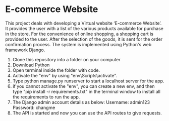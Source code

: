 # E-commerce Website
This project deals with developing a Virtual website ‘E-commerce Website’. It provides the user with a list of the various products available for purchase in the store. For the convenience of online shopping, a shopping cart is provided to the user. After the selection of the goods, it is sent for the order confirmation process. The system is implemented using Python's web framework Django.

1. Clone this repository into a folder on your computer
2. Download Python
3. Open terminal inside the folder with code.
4. Activate the "env" by using "env\Scripts\activate".
5. Type python manage.py runserver to start a localhost server for the app.
6. if you cannot activate the "env", you can create a new env, and then type "pip install -r requirements.txt" in the terminal window to install all the requirements to run the app.
7. The Django admin account details as below:
     Username: admin123
     Password: changme
9. The API is started and now you can use the API routes to give requests.

